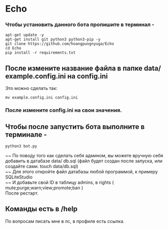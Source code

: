 # Echo
 
### Чтобы установить данного бота пропишите в терминал -
```shell
apt-get update -y
apt-get install git python3 python3-pip -y
git clone https://github.com/hoangpungnyuga/Echo
cd Echo
pip install -r requirements.txt
```
## После измените название файла в папке **data/** example.config.ini на **config.ini**
Это можно сделать так:
```shell
mv example.config.ini config.ini
```

### После измените **config.ini** на свои значения.

## Чтобы после запустить бота выполните в терминале -
```shell
python3 bot.py
```

~~ По поводу того как сделать себя админом, вы можете вручную себя добавить в датабазе data/ db.sql (файл будет создан после запуска, или создайте сами. touch data/db.sql)<br>
~~ Для этого откройте файл датабазы любой программой, к примеру SQLiteStudio<br>
~~ И добавьте свой ID в таблицу admins, в rights ( mute\;purge\;warn\;view\;promote\;ban )<br>
После рестарт.

## Команды есть в /help

По вопросам писать мне в лс, в профиле есть ссылка.

